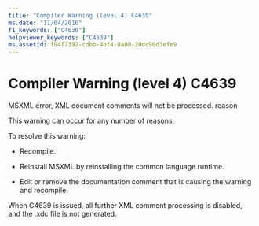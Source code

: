 ```yaml
---
title: "Compiler Warning (level 4) C4639"
ms.date: "11/04/2016"
f1_keywords: ["C4639"]
helpviewer_keywords: ["C4639"]
ms.assetid: f94f7392-cdbb-4bf4-8a00-20dc90d3efe9
---
```

# Compiler Warning (level 4) C4639

MSXML error, XML document comments will not be processed. reason

This warning can occur for any number of reasons.

To resolve this warning:

- Recompile.

- Reinstall MSXML by reinstalling the common language runtime.

- Edit or remove the documentation comment that is causing the warning and recompile.

When C4639 is issued, all further XML comment processing is disabled, and the .xdc file is not generated.
